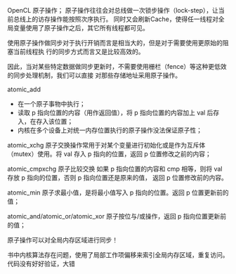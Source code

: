 OpenCL 原子操作；
原子操作往往会对总线做一次锁步操作（lock-step），让当前总线上的访存操作能按照次序执行。
同时又会刷新Cache，使得任一线程对全局变量使用了原子操作之后，其它所有线程都可见。

使用原子操作做同步对于执行开销而言是相当大的，但是对于需要使用更原始的阻塞当前线程执
行的同步方式而言又是比较高效的。

因此，当对某些特定数据做同步更新时，不需要使用栅栏（fence）等这种更低效的同步处理机制，我们可以直接
对那些存储地址采用原子操作。

atomic_add
- 在一个原子事物中执行；
- 读取 p 指向位置的内容（用作返回值），将 p 指向位置的内容加上 val 后存入，在存入该位置；
- 内核在多个设备上对统一内存位置执行的原子操作没法保证原子性；

atomic_xchg
原子交换操作常用于对某个变量进行初始化或是作为互斥体（mutex）使用。将 val 存入
p 指向的位置，返回 p 位置修改之前的内容；

atomic_cmpxchg
原子比较交换
如果 p 指向位置的内容和 cmp 相等，则将 val 存放 p 指向的位置，否则 p
指向位置还是原来的值， 返回 p 位置修改前的内容。

atomic_min
原子求最小值，是将最小值写入 p 指向的位置。返回 p 位置更新前的值；

atomic_and/atomic_or/atomic_xor
原子按位与/或操作，返回 p 指向位置更新前的值；

原子操作可以对全局内存区域进行同步！

书中内核算法存在问题，使用了局部工作项偏移来索引全局内存区域，重复访问。代码没有好好验证，大错
